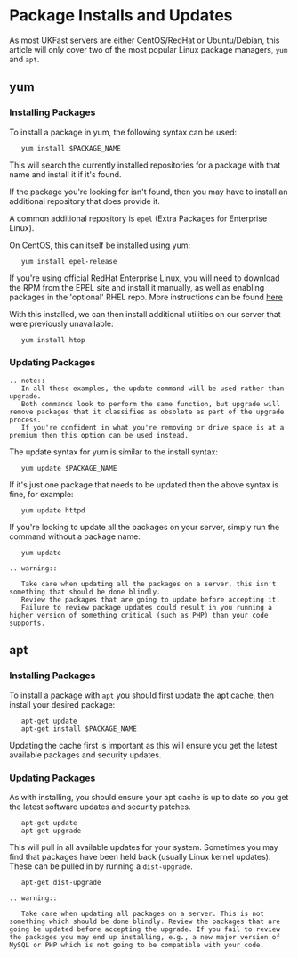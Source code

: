 # Package Installs and Updates

As most UKFast servers are either CentOS/RedHat or Ubuntu/Debian, this article will only cover two of the most popular Linux package managers, `yum` and `apt`.

## yum

### Installing Packages

To install a package in yum, the following syntax can be used:

```console
   yum install $PACKAGE_NAME
```

This will search the currently installed repositories for a package with that name and install it if it's found.

If the package you're looking for isn't found, then you may have to install an additional repository that does provide it.

A common additional repository is `epel` (Extra Packages for Enterprise Linux).

On CentOS, this can itself be installed using yum:

```console
   yum install epel-release
```

If you're using official RedHat Enterprise Linux, you will need to download the RPM from the EPEL site and install it manually, as well as enabling packages in the 'optional' RHEL repo. More instructions can be found [here](https://fedoraproject.org/wiki/EPEL)

With this installed, we can then install additional utilities on our server that were previously unavailable:

```console
   yum install htop
```

### Updating Packages

```eval_rst
.. note::
   In all these examples, the update command will be used rather than upgrade.
   Both commands look to perform the same function, but upgrade will remove packages that it classifies as obsolete as part of the upgrade process.
   If you're confident in what you're removing or drive space is at a premium then this option can be used instead.
```

The update syntax for yum is similar to the install syntax:

```console
   yum update $PACKAGE_NAME
```   

If it's just one package that needs to be updated then the above syntax is fine, for example:

```console
   yum update httpd
```

If you're looking to update all the packages on your server, simply run the command without a package name:

```console
   yum update
```

```eval_rst
.. warning::

   Take care when updating all the packages on a server, this isn't something that should be done blindly.
   Review the packages that are going to update before accepting it.
   Failure to review package updates could result in you running a higher version of something critical (such as PHP) than your code supports.
```

## apt


### Installing Packages

To install a package with `apt` you should first update the apt cache, then install your desired package:

```console
   apt-get update
   apt-get install $PACKAGE_NAME
```

Updating the cache first is important as this will ensure you get the latest available packages and security updates.

### Updating Packages

As with installing, you should ensure your apt cache is up to date so you get the latest software updates and security patches.

```console
   apt-get update
   apt-get upgrade
```

This will pull in all available updates for your system. Sometimes you may find that packages have been held back (usually Linux kernel updates). These can be pulled in by running a `dist-upgrade`.

```console
   apt-get dist-upgrade
```

```eval_rst
.. warning::

   Take care when updating all packages on a server. This is not something which should be done blindly. Review the packages that are going be updated before accepting the upgrade. If you fail to review the packages you may end up installing, e.g., a new major version of MySQL or PHP which is not going to be compatible with your code.
```
